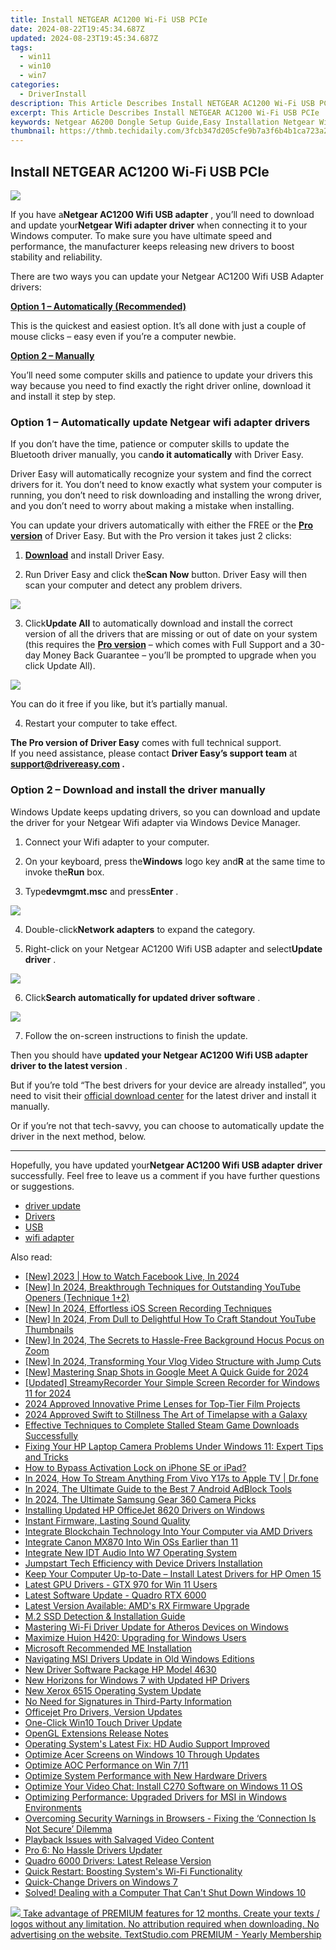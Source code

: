 ```yaml
---
title: Install NETGEAR AC1200 Wi-Fi USB PCIe
date: 2024-08-22T19:45:34.687Z
updated: 2024-08-23T19:45:34.687Z
tags:
  - win11
  - win10
  - win7
categories:
  - DriverInstall
description: This Article Describes Install NETGEAR AC1200 Wi-Fi USB PCIe
excerpt: This Article Describes Install NETGEAR AC1200 Wi-Fi USB PCIe
keywords: Netgear A6200 Dongle Setup Guide,Easy Installation Netgear Wireless Router Dongle,Optimize A6200 Dongle Performance,Netgear Wireless Dongle Installation Tutorial,A6200 USB Wi-Fi Adapter Instructions,Quick Setup Guide for Netgear A6200 Dongle,Netgear Router Compatibility with Windows 10
thumbnail: https://thmb.techidaily.com/3fcb347d205cfe9b7a3f6b4b1ca723a231574eb0dba8c64f2b9f80cb0b9c338e.jpg
---
```


## Install NETGEAR AC1200 Wi-Fi USB PCIe

![](https://images.drivereasy.com/wp-content/uploads/2020/12/header-a6100-3-4rt-photo-large.png)

 If you have a**Netgear AC1200 Wifi USB adapter** , you’ll need to download and update your**Netgear Wifi adapter driver** when connecting it to your Windows computer. To make sure you have ultimate speed and performance, the manufacturer keeps releasing new drivers to boost stability and reliability.

 There are two ways you can update your Netgear AC1200 Wifi USB Adapter drivers:

[**Option 1 – Automatically (Recommended)**](#method2)

 This is the quickest and easiest option. It’s all done with just a couple of mouse clicks – easy even if you’re a computer newbie.

[**Option 2 – Manually**](#method1)

 You’ll need some computer skills and patience to update your drivers this way because you need to find exactly the right driver online, download it and install it step by step.

### Option 1 – Automatically update Netgear wifi adapter drivers

 If you don’t have the time, patience or computer skills to update the Bluetooth driver manually, you can**do it automatically** with Driver Easy.

 Driver Easy will automatically recognize your system and find the correct drivers for it. You don’t need to know exactly what system your computer is running, you don’t need to risk downloading and installing the wrong driver, and you don’t need to worry about making a mistake when installing.

 You can update your drivers automatically with either the FREE or the **[Pro version](https://tools.techidaily.com/drivereasy/download/)**  of Driver Easy. But with the Pro version it takes just 2 clicks:

 1) **[Download](https://tools.techidaily.com/drivereasy/download/)**  and install Driver Easy.

 2) Run Driver Easy and click the**Scan Now** button. Driver Easy will then scan your computer and detect any problem drivers.

![](https://images.drivereasy.com/wp-content/uploads/2020/11/Scan-now.jpg)

 3) Click**Update All** to automatically download and install the correct version of all the drivers that are missing or out of date on your system (this requires the **[Pro version](https://tools.techidaily.com/drivereasy/download/)**  – which comes with Full Support and a 30-day Money Back Guarantee – you’ll be prompted to upgrade when you click Update All).

![](https://images.drivereasy.com/wp-content/uploads/2020/12/update.jpg)

 You can do it free if you like, but it’s partially manual.

4) Restart your computer to take effect.

**The Pro version of Driver Easy** comes with full technical support.  
 If you need assistance, please contact **Driver Easy’s support team** at **[support@drivereasy.com](mailto:support@drivereasy.com) .**

### Option 2 – Download and install the driver manually

 Windows Update keeps updating drivers, so you can download and update the driver for your Netgear Wifi adapter via Windows Device Manager.

1) Connect your Wifi adapter to your computer.

2) On your keyboard, press the**Windows** logo key and**R** at the same time to invoke the**Run** box.

3) Type**devmgmt.msc** and press**Enter** .

![](https://images.drivereasy.com/wp-content/uploads/2020/12/Device-Manager.jpg)

 4) Double-click**Network adapters** to expand the category.

 5) Right-click on your Netgear AC1200 Wifi USB adapter and select**Update driver** .

![](https://images.drivereasy.com/wp-content/uploads/2020/12/Netgear.jpg)

 6) Click**Search automatically for updated driver software** .

![](https://images.drivereasy.com/wp-content/uploads/2020/12/auto.jpg)

7) Follow the on-screen instructions to finish the update.

 Then you should have **updated your Netgear AC1200 Wifi USB adapter driver to the latest version** .

 But if you’re told “The best drivers for your device are already installed”, you need to visit their [official download center](https://www.netgear.com/support/product/A6150.aspx) for the latest driver and install it manually.

 Or if you’re not that tech-savvy, you can choose to automatically update the driver in the next method, below.

---

 Hopefully, you have updated your**Netgear AC1200 Wifi USB adapter** **driver** successfully. Feel free to leave us a comment if you have further questions or suggestions.

* [driver update](https://store.drivereasy.com/order/cart.php?PRODS=4731822&QTY=1&AFFILIATE=108875)
* [Drivers](https://tools.techidaily.com/drivereasy/download/)
* [USB](https://store.drivereasy.com/order/cart.php?PRODS=4731822&QTY=1&AFFILIATE=108875)
* [wifi adapter](https://tools.techidaily.com/drivereasy/download/)

<ins class="adsbygoogle"
     style="display:block"
     data-ad-format="autorelaxed"
     data-ad-client="ca-pub-7571918770474297"
     data-ad-slot="1223367746"></ins>



<ins class="adsbygoogle"
     style="display:block"
     data-ad-client="ca-pub-7571918770474297"
     data-ad-slot="8358498916"
     data-ad-format="auto"
     data-full-width-responsive="true"></ins>





<span class="atpl-alsoreadstyle">Also read:</span>
<div><ul>
<li><a href="https://facebook-video-content.techidaily.com/new-2023-how-to-watch-facebook-live-in-2024/"><u>[New] 2023 | How to Watch Facebook Live, In 2024</u></a></li>
<li><a href="https://facebook-video-share.techidaily.com/new-in-2024-breakthrough-techniques-for-outstanding-youtube-openers-technique-1plus2/"><u>[New] In 2024, Breakthrough Techniques for Outstanding YouTube Openers (Technique 1+2)</u></a></li>
<li><a href="https://screen-video-capture.techidaily.com/new-in-2024-effortless-ios-screen-recording-techniques/"><u>[New] In 2024, Effortless iOS Screen Recording Techniques</u></a></li>
<li><a href="https://eaxpv-info.techidaily.com/new-in-2024-from-dull-to-delightful-how-to-craft-standout-youtube-thumbnails/"><u>[New] In 2024, From Dull to Delightful  How To Craft Standout YouTube Thumbnails</u></a></li>
<li><a href="https://remote-screen-capture.techidaily.com/new-in-2024-the-secrets-to-hassle-free-background-hocus-pocus-on-zoom/"><u>[New] In 2024, The Secrets to Hassle-Free Background Hocus Pocus on Zoom</u></a></li>
<li><a href="https://youtube-tips.techidaily.com/n-2024-transforming-your-vlog-video-structure-with-jump-cuts/"><u>[New] In 2024, Transforming Your Vlog Video Structure with Jump Cuts</u></a></li>
<li><a href="https://screen-recording.techidaily.com/new-mastering-snap-shots-in-google-meet-a-quick-guide-for-2024/"><u>[New] Mastering Snap Shots in Google Meet  A Quick Guide for 2024</u></a></li>
<li><a href="https://screen-recording.techidaily.com/updated-streamyrecorder-your-simple-screen-recorder-for-windows-11-for-2024/"><u>[Updated] StreamyRecorder  Your Simple Screen Recorder for Windows 11 for 2024</u></a></li>
<li><a href="https://article-posts.techidaily.com/2024-approved-innovative-prime-lenses-for-top-tier-film-projects/"><u>2024 Approved  Innovative Prime Lenses for Top-Tier Film Projects</u></a></li>
<li><a href="https://some-approaches.techidaily.com/2024-approved-swift-to-stillness-the-art-of-timelapse-with-a-galaxy/"><u>2024 Approved  Swift to Stillness  The Art of Timelapse with a Galaxy</u></a></li>
<li><a href="https://win-blog.techidaily.com/effective-techniques-to-complete-stalled-steam-game-downloads-successfully/"><u>Effective Techniques to Complete Stalled Steam Game Downloads Successfully</u></a></li>
<li><a href="https://win-howtos.techidaily.com/fixing-your-hp-laptop-camera-problems-under-windows-11-expert-tips-and-tricks/"><u>Fixing Your HP Laptop Camera Problems Under Windows 11: Expert Tips and Tricks</u></a></li>
<li><a href="https://activate-lock.techidaily.com/how-to-bypass-activation-lock-on-iphone-se-or-ipad-by-drfone-ios/"><u>How to Bypass Activation Lock on iPhone SE or iPad?</u></a></li>
<li><a href="https://screen-mirror.techidaily.com/in-2024-how-to-stream-anything-from-vivo-y17s-to-apple-tv-drfone-by-drfone-android/"><u>In 2024, How To Stream Anything From Vivo Y17s to Apple TV | Dr.fone</u></a></li>
<li><a href="https://youtube-stream.techidaily.com/in-2024-the-ultimate-guide-to-the-best-7-android-adblock-tools/"><u>In 2024, The Ultimate Guide to the Best 7 Android AdBlock Tools</u></a></li>
<li><a href="https://some-guidance.techidaily.com/in-2024-the-ultimate-samsung-gear-360-camera-picks/"><u>In 2024, The Ultimate Samsung Gear 360 Camera Picks</u></a></li>
<li><a href="https://driver-install.techidaily.com/installing-updated-hp-officejet-8620-drivers-on-windows/"><u>Installing Updated HP OfficeJet 8620 Drivers on Windows</u></a></li>
<li><a href="https://driver-install.techidaily.com/instant-firmware-lasting-sound-quality/"><u>Instant Firmware, Lasting Sound Quality</u></a></li>
<li><a href="https://driver-install.techidaily.com/integrate-blockchain-technology-into-your-computer-via-amd-drivers/"><u>Integrate Blockchain Technology Into Your Computer via AMD Drivers</u></a></li>
<li><a href="https://driver-install.techidaily.com/integrate-canon-mx870-into-win-oss-earlier-than-11/"><u>Integrate Canon MX870 Into Win OSs Earlier than 11</u></a></li>
<li><a href="https://driver-install.techidaily.com/integrate-new-idt-audio-into-w7-operating-system/"><u>Integrate New IDT Audio Into W7 Operating System</u></a></li>
<li><a href="https://driver-install.techidaily.com/jumpstart-tech-efficiency-with-device-drivers-installation/"><u>Jumpstart Tech Efficiency with Device Drivers Installation</u></a></li>
<li><a href="https://driver-install.techidaily.com/keep-your-computer-up-to-date-install-latest-drivers-for-hp-omen-15/"><u>Keep Your Computer Up-to-Date – Install Latest Drivers for HP Omen 15</u></a></li>
<li><a href="https://driver-install.techidaily.com/latest-gpu-drivers-gtx-970-for-win-11-users/"><u>Latest GPU Drivers - GTX 970 for Win 11 Users</u></a></li>
<li><a href="https://driver-install.techidaily.com/latest-software-update-quadro-rtx-6000/"><u>Latest Software Update - Quadro RTX 6000</u></a></li>
<li><a href="https://driver-install.techidaily.com/latest-version-available-amds-rx-firmware-upgrade/"><u>Latest Version Available: AMD's RX Firmware Upgrade</u></a></li>
<li><a href="https://driver-install.techidaily.com/m2-ssd-detection-and-installation-guide/"><u>M.2 SSD Detection & Installation Guide</u></a></li>
<li><a href="https://driver-install.techidaily.com/mastering-wi-fi-driver-update-for-atheros-devices-on-windows/"><u>Mastering Wi-Fi Driver Update for Atheros Devices on Windows</u></a></li>
<li><a href="https://driver-install.techidaily.com/maximize-huion-h420-upgrading-for-windows-users/"><u>Maximize Huion H420: Upgrading for Windows Users</u></a></li>
<li><a href="https://driver-install.techidaily.com/microsoft-recommended-me-installation/"><u>Microsoft Recommended ME Installation</u></a></li>
<li><a href="https://driver-install.techidaily.com/navigating-msi-drivers-update-in-old-windows-editions/"><u>Navigating MSI Drivers Update in Old Windows Editions</u></a></li>
<li><a href="https://driver-install.techidaily.com/new-driver-software-package-hp-model-4630/"><u>New Driver Software Package HP Model 4630</u></a></li>
<li><a href="https://driver-install.techidaily.com/new-horizons-for-windows-7-with-updated-hp-drivers/"><u>New Horizons for Windows 7 with Updated HP Drivers</u></a></li>
<li><a href="https://driver-install.techidaily.com/new-xerox-6515-operating-system-update/"><u>New Xerox 6515 Operating System Update</u></a></li>
<li><a href="https://driver-install.techidaily.com/no-need-for-signatures-in-third-party-information/"><u>No Need for Signatures in Third-Party Information</u></a></li>
<li><a href="https://driver-install.techidaily.com/officejet-pro-drivers-version-updates/"><u>Officejet Pro Drivers, Version Updates</u></a></li>
<li><a href="https://driver-install.techidaily.com/one-click-win10-touch-driver-update/"><u>One-Click Win10 Touch Driver Update</u></a></li>
<li><a href="https://driver-install.techidaily.com/opengl-extensions-release-notes/"><u>OpenGL Extensions Release Notes</u></a></li>
<li><a href="https://driver-install.techidaily.com/operating-systems-latest-fix-hd-audio-support-improved/"><u>Operating System's Latest Fix: HD Audio Support Improved</u></a></li>
<li><a href="https://driver-install.techidaily.com/optimize-acer-screens-on-windows-10-through-updates/"><u>Optimize Acer Screens on Windows 10 Through Updates</u></a></li>
<li><a href="https://driver-install.techidaily.com/optimize-aoc-performance-on-win-711/"><u>Optimize AOC Performance on Win 7/11</u></a></li>
<li><a href="https://driver-install.techidaily.com/optimize-system-performance-with-new-hardware-drivers/"><u>Optimize System Performance with New Hardware Drivers</u></a></li>
<li><a href="https://driver-install.techidaily.com/optimize-your-video-chat-install-c270-software-on-windows-11-os/"><u>Optimize Your Video Chat: Install C270 Software on Windows 11 OS</u></a></li>
<li><a href="https://driver-install.techidaily.com/optimizing-performance-upgraded-drivers-for-msi-in-windows-environments/"><u>Optimizing Performance: Upgraded Drivers for MSI in Windows Environments</u></a></li>
<li><a href="https://techtrends.techidaily.com/overcoming-security-warnings-in-browsers-fixing-the-connection-is-not-secure-dilemma/"><u>Overcoming Security Warnings in Browsers - Fixing the ‘Connection Is Not Secure’ Dilemma</u></a></li>
<li><a href="https://data-wizards.techidaily.com/playback-issues-with-salvaged-video-content/"><u>Playback Issues with Salvaged Video Content</u></a></li>
<li><a href="https://driver-install.techidaily.com/pro-6-no-hassle-drivers-updater/"><u>Pro 6: No Hassle Drivers Updater</u></a></li>
<li><a href="https://driver-install.techidaily.com/quadro-6000-drivers-latest-release-version/"><u>Quadro 6000 Drivers: Latest Release Version</u></a></li>
<li><a href="https://driver-install.techidaily.com/quick-restart-boosting-systems-wi-fi-functionality/"><u>Quick Restart: Boosting System's Wi-Fi Functionality</u></a></li>
<li><a href="https://driver-install.techidaily.com/quick-change-drivers-on-windows-7/"><u>Quick-Change Drivers on Windows 7</u></a></li>
<li><a href="https://win-howtos.techidaily.com/solved-dealing-with-a-computer-that-cant-shut-down-windows-10/"><u>Solved! Dealing with a Computer That Can't Shut Down Windows 10</u></a></li>
</ul></div>

<!-- affiliate ads begin -->
<a href="https://secure.textstudio.com/order/checkout.php?PRODS=35633309&QTY=1&AFFILIATE=108875&CART=1"> <img src="https://secure.avangate.com/images/merchant/d6eb8222c9718486bdabce8b897380f7/products/3_premium-icon.png" border="0"> Take advantage of PREMIUM features for 12 months. 
Create your texts / logos without any limitation. 
No attribution required when downloading. 
No advertising on the website. 
 TextStudio.com  PREMIUM - Yearly Membership</a>
<!-- affiliate ads end -->